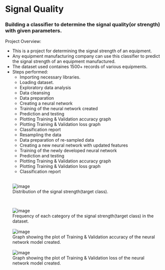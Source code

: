 # Signal Quality
<h3> Building a classifier to determine the signal quality(or strength) with given parameters.</h3>

Project Overview:<br>
<ul>
  <li>This is a project for determining the signal strength of an equipment.</li>
  <li>Any equipment manufacturing company can use this classifier to predict the signal strength of an equipment manufactured.</li>
  <li>The dataset used containes 1500+ records of various equipments.</li>
  <li>Steps performed:
    <ul>
      <li>Importing necessary libraries.</li>
      <li>Loading dataset.</li>
      <li>Exploratory data analysis</li>
      <li>Data cleansing</li>
      <li>Data preparation</li>
      <li>Creating a neural network</li>
      <li>Training of the neural network created</li>
      <li>Prediction and testing</li>
      <li>Plotting Training & Validation accuracy graph</li>
      <li>Plotting Training & Validation loss graph</li>
      <li>Classification report</li>
      <li>Resampling the data</li>
      <li>Data preparation of re-sampled data</li>
      <li>Creating a new neural network with updated features</li>
      <li>Training of the newly developed neural network</li>
      <li>Prediction and testing</li>
      <li>Plotting Training & Validation accuracy graph</li>
      <li>Plotting Training & Validation loss graph</li>
      <li>Classification report</li>
   </ul>
  </li>
<br>

![image](https://user-images.githubusercontent.com/72664379/194483126-3b79a1d8-2d4a-4b74-8553-c6d7fd7e93a8.png)
<br>Distribution of the signal strength(target class).
<br>

<br>

![image](https://user-images.githubusercontent.com/72664379/194483530-8a8685be-3126-4fc5-9739-c4bac531cce3.png)
<br>Frequency of each category of the signal strength(target class) in the dataset.
<br><br>
  ![image](https://user-images.githubusercontent.com/72664379/194501870-edd9e1e6-e56a-4956-be4f-1a1703db09a0.png)
<br>Graph showing the plot of Training & Validation accuracy of the neural network model created.
  <br><br>
  ![image](https://user-images.githubusercontent.com/72664379/194502313-18f57c7c-5158-4192-8cf1-b0d9a7438945.png)
<br>Graph showing the plot of Training & Validation loss of the neural network model created.
  <br><br>
  
  
